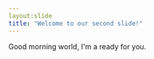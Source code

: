 ```yaml
---
layout:slide
title: "Welcome to our second slide!"
---
```

Good morning world, I'm a ready for you.
